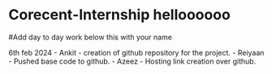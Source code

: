 # Corecent-Internship helloooooo

#Add day to day work below this with your name

6th feb 2024 - Ankit - creation of github repository for the project.
             - Reiyaan - Pushed base code to github.
             - Azeez - Hosting link creation over github.
